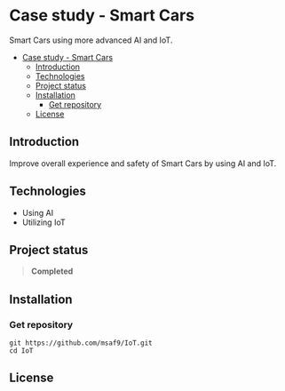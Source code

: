 # Case study - Smart Cars
Smart Cars using more advanced AI and IoT.

- [Case study - Smart Cars](#case-study---smart-cars)
  - [Introduction](#introduction)
  - [Technologies](#technologies)
  - [Project status](#project-status)
  - [Installation](#installation)
    - [Get repository](#get-repository)
  - [License](#license)

## Introduction
Improve overall experience and safety of Smart Cars by using AI and IoT.

## Technologies
- Using AI
- Utilizing IoT

## Project status
> **Completed**

## Installation
### Get repository
```git
git https://github.com/msaf9/IoT.git
cd IoT
```

## License
